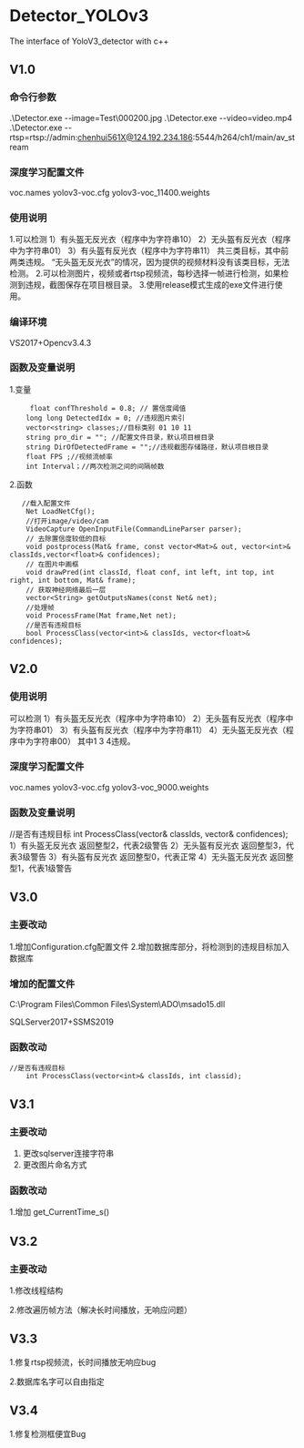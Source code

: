 # Detector_YOLOv3
The interface of YoloV3_detector with c++

## V1.0
### 命令行参数
.\Detector.exe --image=Test\000200.jpg
.\Detector.exe --video=video.mp4
.\Detector.exe --rtsp=rtsp://admin:chenhui561X@124.192.234.186:5544/h264/ch1/main/av_stream

### 深度学习配置文件
voc.names
yolov3-voc.cfg
yolov3-voc_11400.weights

### 使用说明
1.可以检测
   1）有头盔无反光衣（程序中为字符串10）
   2）无头盔有反光衣（程序中为字符串01）
   3）有头盔有反光衣（程序中为字符串11）
   共三类目标，其中前两类违规。
 “无头盔无反光衣”的情况，因为提供的视频材料没有该类目标，无法检测。
2.可以检测图片，视频或者rtsp视频流，每秒选择一帧进行检测，如果检测到违规，截图保存在项目根目录。
3.使用release模式生成的exe文件进行使用。

### 编译环境
VS2017+Opencv3.4.3

### 函数及变量说明
1.变量

```
     float confThreshold = 0.8; // 置信度阈值
​    long long DetectedIdx = 0; //违规图片索引
​    vector<string> classes;//目标类别 01 10 11
​    string pro_dir = ""; //配置文件目录，默认项目根目录
​    string DirOfDetectedFrame = "";//违规截图存储路径，默认项目根目录
​    float FPS ;//视频流帧率
​    int Interval；//两次检测之间的间隔帧数
```

   

2.函数

```
   //载入配置文件
​    Net LoadNetCfg();
​    //打开image/video/cam 
​    VideoCapture OpenInputFile(CommandLineParser parser);
​    // 去除置信度较低的目标
​    void postprocess(Mat& frame, const vector<Mat>& out, vector<int>&     classIds,vector<float>& confidences);
​    // 在图片中画框
​    void drawPred(int classId, float conf, int left, int top, int right, int bottom, Mat& frame);
​    // 获取神经网络最后一层
​    vector<String> getOutputsNames(const Net& net);
​    //处理帧
​    void ProcessFrame(Mat frame,Net net);
​    //是否有违规目标
​    bool ProcessClass(vector<int>& classIds, vector<float>& confidences);
```

## V2.0
### 使用说明
   可以检测
   1）有头盔无反光衣（程序中为字符串10）
   2）无头盔有反光衣（程序中为字符串01）
   3）有头盔有反光衣（程序中为字符串11）
   4）无头盔无反光衣（程序中为字符串00）
其中1 3 4违规。

### 深度学习配置文件
voc.names
yolov3-voc.cfg
yolov3-voc_9000.weights

### 函数及变量说明
   //是否有违规目标
    int ProcessClass(vector<int>& classIds, vector<float>& confidences);
   1）有头盔无反光衣 返回整型2，代表2级警告
   2）无头盔有反光衣 返回整型3，代表3级警告
   3）有头盔有反光衣 返回整型0，代表正常
   4）无头盔无反光衣 返回整型1，代表1级警告

## V3.0
   ### 主要改动

   1.增加Configuration.cfg配置文件
   2.增加数据库部分，将检测到的违规目标加入数据库

### 增加的配置文件

   C:\\Program Files\\Common Files\\System\\ADO\\msado15.dll

   SQLServer2017+SSMS2019

### 函数改动

 ```
 //是否有违规目标
​    int ProcessClass(vector<int>& classIds, int classid);
 ```

## V3.1

### 主要改动

1. 更改sqlserver连接字符串
2. 更改图片命名方式

###  函数改动

   1.增加 get_CurrentTime_s()

## V3.2

### 主要改动

1.修改线程结构

2.修改遍历帧方法（解决长时间播放，无响应问题）



## V3.3

1.修复rtsp视频流，长时间播放无响应bug

2.数据库名字可以自由指定



## V3.4

1.修复检测框便宜Bug



